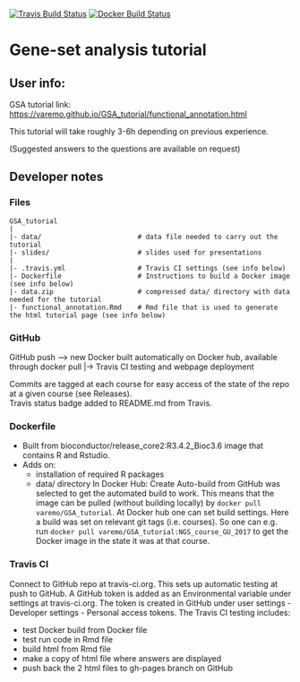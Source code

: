 [![Travis Build Status](https://travis-ci.org/varemo/GSA_tutorial.svg?branch=master)](https://travis-ci.org/varemo/GSA_tutorial)
[![Docker Build Status](https://img.shields.io/docker/build/varemo/gsa_tutorial.svg)](https://hub.docker.com/r/varemo/gsa_tutorial/)

# Gene-set analysis tutorial

## User info:
GSA tutorial link:
https://varemo.github.io/GSA_tutorial/functional_annotation.html

This tutorial will take roughly 3-6h depending on previous experience.

(Suggested answers to the questions are available on request)

## Developer notes

### Files

    GSA_tutorial
    |
    |- data/                        # data file needed to carry out the tutorial
    |- slides/                      # slides used for presentations
    |
    |- .travis.yml                  # Travis CI settings (see info below)
    |- Dockerfile                   # Instructions to build a Docker image (see info below)
    |- data.zip                     # compressed data/ directory with data needed for the tutorial
    |- functional_annotation.Rmd    # Rmd file that is used to generate the html tutorial page (see info below)

### GitHub    

GitHub push --> new Docker built automatically on Docker hub, available through docker pull
            |-> Travis CI testing and webpage deployment

Commits are tagged at each course for easy access of the state of the repo at a given course (see Releases).  
Travis status badge added to README.md from Travis.

### Dockerfile
* Built from bioconductor/release_core2:R3.4.2_Bioc3.6 image that contains R and Rstudio. 
* Adds on: 
  - installation of required R packages
  - data/ directory
In Docker Hub: Create Auto-build from GitHub was selected to get the automated build to work.
This means that the image can be pulled (without building locally) by `docker pull varemo/GSA_tutorial`.
At Docker hub one can set build settings. Here a build was set on relevant git tags (i.e. courses).
So one can e.g. run `docker pull varemo/GSA_tutorial:NGS_course_GU_2017` to get the Docker image in the state it was at that course.

### Travis CI
Connect to GitHub repo at travis-ci.org. This sets up automatic testing at push to GitHub.
A GitHub token is added as an Environmental variable under settings at travis-ci.org.
The token is created in GitHub under user settings - Developer settings - Personal access tokens.
The Travis CI testing includes:
  * test Docker build from Docker file
  * test run code in Rmd file
  * build html from Rmd file
  * make a copy of html file where answers are displayed
  * push back the 2 html files to gh-pages branch on GitHub
